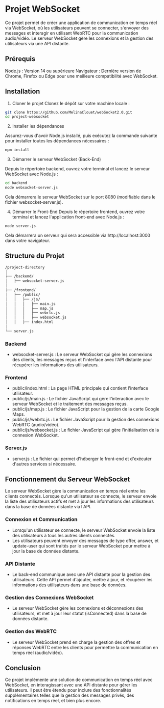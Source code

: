 # Projet WebSocket
Ce projet permet de créer une application de communication en temps réel via WebSocket, où les utilisateurs peuvent se connecter, s'envoyer des messages et interagir en utilisant WebRTC pour la communication audio/vidéo. Le serveur WebSocket gère les connexions et la gestion des utilisateurs via une API distante.


## Prérequis
Node.js : Version 14 ou supérieure
Navigateur : Dernière version de Chrome, Firefox ou Edge pour une meilleure compatibilité avec WebSocket.

## Installation
1. Cloner le projet
   Clonez le dépôt sur votre machine locale :

```bash
git clone https://github.com/MelinaClouet/webSocket2.0.git
cd project-websocket
```

2. Installer les dépendances

Assurez-vous d'avoir Node.js installé, puis exécutez la commande suivante pour installer toutes les dépendances nécessaires :

```bash
npm install
```

3. Démarrer le serveur WebSocket (Back-End)

Depuis le répertoire backend, ouvrez votre terminal et lancez le serveur WebSocket avec Node.js :

```bash
cd backend
node websocket-server.js
```

Cela démarrera le serveur WebSocket sur le port 8080 (modifiable dans le fichier websocket-server.js).


4. Démarrer le Front-End
   Depuis le répertoire frontend, ouvrez votre terminal et lancez l'application front-end avec Node.js :

```bash
node server.js
```

Cela démarrera un serveur qui sera accessible via http://localhost:3000 dans votre navigateur.

## Structure du Projet
```bash
/project-directory
│
├── /backend/
│   ├── websocket-server.js
│
├── /frontend/
│   ├── /public/
│   │   ├── /js/
│   │   │   ├── main.js
│   │   │   ├── map.js
│   │   │   ├── webrtc.js
│   │   │   ├── websocket.js
│   │   ├── index.html
│
└── server.js
```

### Backend
* websocket-server.js : Le serveur WebSocket qui gère les connexions des clients, les messages reçus et l'interface avec l'API distante pour récupérer les informations des utilisateurs.

### Frontend
* public/index.html : La page HTML principale qui contient l'interface utilisateur.
* public/js/main.js : Le fichier JavaScript qui gère l'interaction avec le serveur WebSocket et le traitement des messages reçus.
* public/js/map.js : Le fichier JavaScript pour la gestion de la carte Google Maps.
* public/js/webrtc.js : Le fichier JavaScript pour la gestion des connexions WebRTC (audio/vidéo).
* public/js/websocket.js : Le fichier JavaScript qui gère l'initialisation de la connexion WebSocket.


### Server.js
* server.js : Le fichier qui permet d'héberger le front-end et d'exécuter d'autres services si nécessaire.


## Fonctionnement du Serveur WebSocket
Le serveur WebSocket gère la communication en temps réel entre les clients connectés. Lorsque qu'un utilisateur se connecte, le serveur envoie la liste des utilisateurs actifs et met à jour les informations des utilisateurs dans la base de données distante via l'API.

### Connexion et Communication
* Lorsqu'un utilisateur se connecte, le serveur WebSocket envoie la liste des utilisateurs à tous les autres clients connectés.
* Les utilisateurs peuvent envoyer des messages de type offer, answer, et update-user qui sont traités par le serveur WebSocket pour mettre à jour la base de données distante.

### API Distante
* Le back-end communique avec une API distante pour la gestion des utilisateurs. Cette API permet d'ajouter, mettre à jour, et récupérer les informations des utilisateurs dans une base de données.

### Gestion des Connexions WebSocket
* Le serveur WebSocket gère les connexions et déconnexions des utilisateurs, et met à jour leur statut (isConnected) dans la base de données distante.

### Gestion des WebRTC
* Le serveur WebSocket prend en charge la gestion des offres et réponses WebRTC entre les clients pour permettre la communication en temps réel (audio/vidéo).

## Conclusion
Ce projet implémente une solution de communication en temps réel avec WebSocket, en interagissant avec une API distante pour gérer les utilisateurs. Il peut être étendu pour inclure des fonctionnalités supplémentaires telles que la gestion des messages privés, des notifications en temps réel, et bien plus encore.

